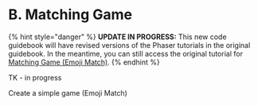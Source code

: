 # B. Matching Game

{% hint style="danger" %}
**UPDATE IN PROGRESS:** This new code guidebook will have revised versions of the Phaser tutorials in the original guidebook. In the meantime, you can still access the original tutorial for[ Matching Game \(Emoji Match\)](https://docs.idew.org/video-game/project-outline/1-5-phaser-practice-1-matching-game).
{% endhint %}





TK - in progress

Create a simple game \(Emoji Match\)

